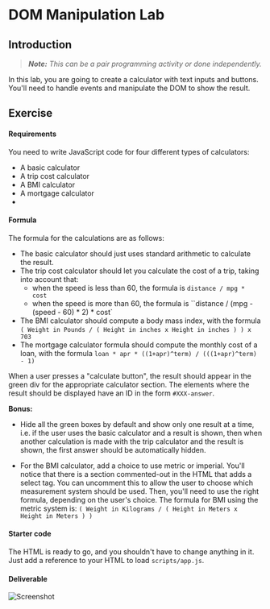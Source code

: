 # DOM Manipulation Lab

## Introduction

> ***Note:*** _This can be a pair programming activity or done independently._

In this lab, you are going to create a calculator with text inputs and buttons. You'll need to handle events and manipulate the DOM to show the result.

## Exercise

#### Requirements

You need to write JavaScript code for four different types of calculators:

- A basic calculator
- A trip cost calculator
- A BMI calculator
- A mortgage calculator
-
#### Formula

The formula for the calculations are as follows:

* The basic calculator should just uses standard arithmetic to calculate the result.
* The trip cost calculator should let you calculate the cost of a trip, taking into account that:
  - when the speed is less than 60, the formula is `distance / mpg * cost`  
  - when the speed is more than 60, the formula is ``distance / (mpg - (speed - 60) * 2) * cost`
* The BMI calculator should compute a body mass index, with the formula `( Weight in Pounds / ( Height in inches x Height in inches ) ) x 703`
* The mortgage calculator formula should compute the monthly cost of a loan, with the formula `loan * apr * ((1+apr)^term) / (((1+apr)^term) - 1)`

When a user presses a "calculate button", the result should appear in the green div for the appropriate calculator section. The elements where the result should be displayed have an ID in the form `#XXX-answer`.

**Bonus:**

- Hide all the green boxes by default and show only one result at a time, i.e. if the user uses the basic calculator and a result is shown, then when another calculation is made with the trip calculator and the result is shown, the first answer should be automatically hidden.

- For the BMI calculator, add a choice to use metric or imperial. You'll notice that there is a section commented-out in the HTML that adds a select tag. You can uncomment this to allow the user to choose which measurement system should be used. Then, you'll need to use the right formula, depending on the user's choice. The formula for BMI using the metric system is: `( Weight in Kilograms / ( Height in Meters x Height in Meters ) )`

#### Starter code

The HTML is ready to go, and you shouldn't have to change anything in it. Just add a reference to your HTML to load `scripts/app.js`.

#### Deliverable

![Screenshot](http://s6.postimg.org/fgnh12ny9/Screen_Shot_2015_08_25_at_13_30_51.png)
